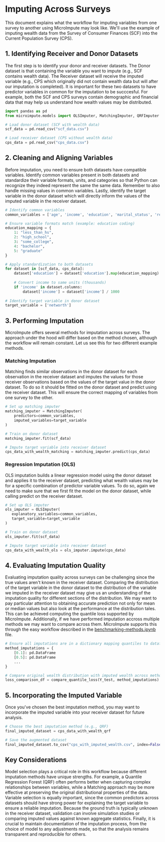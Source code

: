 # Imputing Across Surveys

This document explains what the workflow for imputing variables from one survey to another using MicroImpute may look like. We'll use the example of imputing wealth data from the Survey of Consumer Finances (SCF) into the Current Population Survey (CPS).

 ## 1. Identifying Receiver and Donor Datasets

The first step is to identify your donor and receiver datasets. The Donor dataset is that containing the variable you want to impute (e.g., SCF contains wealth data). The Receiver dataset will receive the imputed variable (e.g., CPS which originally did not contain wealth data but will after our imputation is completed). It is important for these two datasets to have predictor variables in common for the imputation to be succcesful. For example, both the SCF and CPS surveys contain demographic and financial data that may help us understand how wealth values may be distributed. 

```python
import pandas as pd
from microimpute.models import OLSImputer, MatchingImputer, QRFImputer

# Load donor dataset (SCF with wealth data)
scf_data = pd.read_csv("scf_data.csv")

# Load receiver dataset (CPS without wealth data)
cps_data = pd.read_csv("cps_data.csv")
```

## 2. Cleaning and Aligning Variables

Before imputation, you need to ensure both datasets have compatible variables. Identify common variables present in both datasets
and standardize their variable formats, units, and categories so that Python can recognize they indeed represent the same the same data. Remember to also handle missing values in common variables. Lastly, identify the target variable in the donor dataset which will directly inform the values of the imputed variable in the receiver dataset. 

```python
# Identify common variables 
common_variables = ['age', 'income', 'education', 'marital_status', 'region']

# Ensure variable formats match (example: education coding)
education_mapping = {
    1: "less_than_hs", 
    2: "high_school", 
    3: "some_college", 
    4: "bachelor", 
    5: "graduate"
}

# Apply standardization to both datasets
for dataset in [scf_data, cps_data]:
    dataset['education'] = dataset['education'].map(education_mapping)
    
    # Convert income to same units (thousands)
    if 'income' in dataset.columns:
        dataset['income'] = dataset['income'] / 1000
    
# Identify target variable in donor dataset
target_variable = ['networth']
```

## 3. Performing Imputation

MicroImpute offers several methods for imputation across surveys. The approach under the hood will differ based on the method chosen, although the workflow will remain constant. Let us see this for two different example methods.

### Matching Imputation

Matching finds similar observations in the donor dataset for each observation in the receiver dataset and imputes the values for those receiver observations based on the values of the target value in the donor dataset. To do so it should be fitted on the donor dataset and predict using the receiver dataset. This will ensure the correct mapping of variables from one survey to the other. 

```python
# Set up matching imputer
matching_imputer = MatchingImputer(
    predictors=common_variables,
    imputed_variables=target_variable
)

# Train on donor dataset
matching_imputer.fit(scf_data)

# Impute target variable into receiver dataset
cps_data_with_wealth_matching = matching_imputer.predict(cps_data)
```

### Regression Imputation (OLS)

OLS imputation builds a linear regression model using the donor dataset and applies it to the receiver dataset, predicting what wealth values may be for a specific combination of predictor variable values. To do so, again we need to make sure that we first fit the model on the donor dataset, while calling predict on the receiver dataset.

 ```python
# Set up OLS imputer
ols_imputer = OLSImputer(
    explanatory_variables=common_variables,
    target_variable=target_variable
)

# Train on donor dataset
ols_imputer.fit(scf_data)

# Impute target variable into receiver dataset
cps_data_with_wealth_ols = ols_imputer.impute(cps_data)
```

## 4. Evaluating Imputation Quality

Evaluating imputation quality across surveys can be challenging since the true values aren't known in the receiver dataset. Comparing the distribution of the target variable in the donor dataset to the distribution of the variable we imputed in the receiver dataset may give us an understanding of the imputation quality for different sections of the distribution. We may want to pay particular attention to obtaining accurate prediction not only for mean or median values but also look at the performance at the distribution tales. This can be achieved computing the quantile loss supported by MicroImpute. Additionally, if we have performed imputation accross multiple methods we may want to compare across them. MicroImpute supports this through the easy workflow described in the [benchmarking-methods.ipynb](./benchmarking-methods.ipynb) file.

```python
# Ensure all imputations are in a dictionary mapping quantiles to dataframes containing imputed values
method_imputations = {
    [0.1]: pd.DataFrame
    [0.5]: pd.DataFrame
    ...
}

# Compare original wealth distribution with imputed wealth across methods
loss_comparison_df = compare_quantile_loss(Y_test, method_imputations)
```

## 5. Incorporating the Imputed Variable

Once you've chosen the best imputation method, you may want to incorporate the imputed variable into your receiver dataset for future analysis.

```python
# Choose the best imputation method (e.g., QRF)
final_imputed_dataset = cps_data_with_wealth_qrf

# Save the augmented dataset
final_imputed_dataset.to_csv("cps_with_imputed_wealth.csv", index=False)
```

## Key Considerations

Model selection plays a critical role in this workflow because different imputation methods have unique strengths. For example, a Quantile Regression Forest (QRF) often performs better when capturing complex relationships between variables, while a Matching approach may be more effective at preserving the original distributional properties of the data. Variable selection is equally important, since the common predictors across datasets should have strong power for explaining the target variable to ensure a reliable imputation. Because the ground truth is typically unknown in the receiver dataset, validation can involve simulation studies or comparing imputed values against known aggregate statistics. Finally, it is crucial to maintain documentation of the imputation process, from the choice of model to any adjustments made, so that the analysis remains transparent and reproducible for others.
